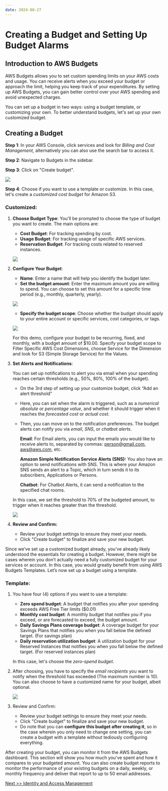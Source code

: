 ```yaml
---
date: 2024-08-27
---
```


# **Creating a Budget and Setting Up Budget Alarms**

## **Introduction to AWS Budgets**

AWS Budgets allows you to set custom spending limits on your AWS costs and usage. You can receive alerts when you exceed your budget or approach the limit, helping you keep track of your expenditures. By setting up AWS Budgets, you can gain better control over your AWS spending and avoid unexpected charges.

You can set up a budget in two ways: using a budget template, or customizing your own. To better understand budgets, let's set up your own customized budget.

<!-- more -->

## **Creating a Budget**

**Step 1**: In your AWS Console, click services and look for _Billing and Cost Management,_ alternatively you can also use the search bar to access it.

**Step 2**: Navigate to Budgets in the sidebar.

**Step 3**: Click on "Create budget".

![](img/bugdets-01.png)

**Step 4**: Choose if you want to use a template or customize. In this case, let's create a _customized cost budget_ for Amazon S3.

### **Customized:**

1. **Choose Budget Type**: You’ll be prompted to choose the type of budget you want to create. The main options are:

   - **Cost Budget**: For tracking spending by cost.
   - **Usage Budget**: For tracking usage of specific AWS services.
   - **Reservation Budget**: For tracking costs related to reserved instances.

   ![](img/bugdets-02.png)

2. **Configure Your Budget**:

   - **Name**: Enter a name that will help you identify the budget later.
   - **Set the budget amount**: Enter the maximum amount you are willing to spend. You can choose to set this amount for a specific time period (e.g., monthly, quarterly, yearly).

   ![](img/bugdets-03.png)

   - **Specify the budget scope**: Choose whether the budget should apply to your entire account or specific services, cost categories, or tags.

   ![](img/bugdets-04.png)

   For this demo, configure your budget to be recurring, fixed, and monthly, with a budget amount of $10.00. Specify your budget scope to Filter Specific AWS Cost Dimensions, choose Service for the Dimension and look for S3 (Simple Storage Service) for the Values.

3. **Set Alerts and Notifications**:

   You can set up notifications to alert you via email when your spending reaches certain thresholds (e.g., 50%, 80%, 100% of the budget).

   - On the 3rd step of setting up your customize budget, click “Add an alert threshold”
   - Here, you can set when the alarm is triggered, such as a _numerical absolute_ or _percentage value_, and whether it should trigger when it reaches the _forecasted cost_ or _actual cost_.
   - Then, you can move on to the notification preferences. The budget alerts can notify you via _email_, _SNS_, or _chatbot alerts_.

     **Email**: For Email alerts, you can input the emails you would like to receive alerts to, separated by commas: [person@gmail.com](mailto:person@gmail.com), [aws@aws.com](mailto:aws@aws.com), etc.

     **Amazon Simple Notification Service Alerts (SNS):** You also have an option to send notifications with SNS. This is where your Amazon SNS sends an alert to a Topic, which in turn sends it to its subscribers, Applications or Persons.

     **Chatbot**: For Chatbot Alerts, it can send a notification to the specified chat rooms.

   In this case, we set the threshold to 70% of the budgeted amount, to trigger when it reaches greater than the threshold.

   ![](img/bugdets-05.png)

4. **Review and Confirm:**
   - Review your budget settings to ensure they meet your needs.
   - Click "Create budget" to finalize and save your new budget.

Since we’ve set up a customized budget already, you’ve already likely understood the essentials for creating a budget. However, there might be cases wherein you don’t actually need a fully customized budget for your services or account. In this case, you would greatly benefit from using AWS Budgets Templates. Let’s now set up a budget using a template.

### **Template:**

1. You have four (4) options if you want to use a template:

   - **Zero spend budget**: A budget that notifies you after your spending exceeds AWS Free Tier limits ($0.01)
   - **Monthly cost budget**: A monthly budget that notifies you if you exceed, or are forecasted to exceed, the budget amount.
   - **Daily Savings Plans coverage budget**: A coverage budget for your Savings Plans that notifies you when you fall below the defined target. (For savings plan)
   - **Daily reservation utilization budget**: A utilization budget for your Reserved Instances that notifies you when you fall below the defined target. (For reserved instances plan)

   In this case, let's choose the _zero-spend budget_.

2. After choosing, you have to specify the _email recipients_ you want to notify when the threshold has exceeded (The maximum number is 10). You can also choose to have a customized name for your budget, albeit optional.

   ![](img/bugdets-06.png)

3. Review and Confirm:
   - Review your budget settings to ensure they meet your needs.
   - Click "Create budget" to finalize and save your new budget.
   - Do note that you can **configure this budget after creating it**, so in the case wherein you only need to change one setting, you can create a budget with a template without tediously configuring everything.

After creating your budget, you can monitor it from the AWS Budgets dashboard. This section will show you how much you’ve spent and how it compares to your budgeted amount. You can also create budget reports to monitor the performance of your existing budgets on a daily, weekly, or monthly frequency and deliver that report to up to 50 email addresses.

[Next >> Identity and Access Management](AWS%20Identity%20and%20Access%20Management.md)
